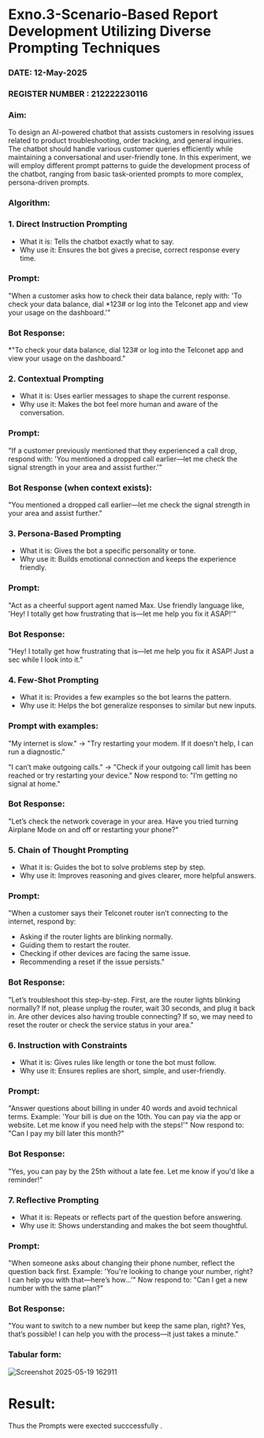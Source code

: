 # Exno.3-Scenario-Based Report Development Utilizing Diverse Prompting Techniques
### DATE: 12-May-2025                                                                            
### REGISTER NUMBER : 212222230116 
### Aim: 
  To design an AI-powered chatbot that assists customers in resolving issues related to product troubleshooting, order tracking, and general inquiries. The chatbot should handle various customer queries efficiently while maintaining a conversational and user-friendly tone. In this experiment, we will employ different prompt patterns to guide the development process of the chatbot, ranging from basic task-oriented prompts to more complex, persona-driven prompts.

### Algorithm:  
### 1. Direct Instruction Prompting
- What it is: Tells the chatbot exactly what to say.
- Why use it: Ensures the bot gives a precise, correct response every time.

### Prompt:
"When a customer asks how to check their data balance, reply with:
'To check your data balance, dial *123# or log into the Telconet app and view your usage on the dashboard.'"

### Bot Response:
*"To check your data balance, dial 123# or log into the Telconet app and view your usage on the dashboard."

### 2. Contextual Prompting
- What it is: Uses earlier messages to shape the current response.
- Why use it: Makes the bot feel more human and aware of the conversation.

### Prompt:
"If a customer previously mentioned that they experienced a call drop, respond with:
'You mentioned a dropped call earlier—let me check the signal strength in your area and assist further.'"

### Bot Response (when context exists):
"You mentioned a dropped call earlier—let me check the signal strength in your area and assist further."

### 3. Persona-Based Prompting
- What it is: Gives the bot a specific personality or tone.
- Why use it: Builds emotional connection and keeps the experience friendly.

### Prompt:
"Act as a cheerful support agent named Max. Use friendly language like,
'Hey! I totally get how frustrating that is—let me help you fix it ASAP!'"

### Bot Response:
"Hey! I totally get how frustrating that is—let me help you fix it ASAP! Just a sec while I look into it."

### 4. Few-Shot Prompting
- What it is: Provides a few examples so the bot learns the pattern.
- Why use it: Helps the bot generalize responses to similar but new inputs.

### Prompt with examples:

"My internet is slow." → "Try restarting your modem. If it doesn't help, I can run a diagnostic."

"I can’t make outgoing calls." → "Check if your outgoing call limit has been reached or try restarting your device."
Now respond to:
"I’m getting no signal at home."

### Bot Response:
"Let’s check the network coverage in your area. Have you tried turning Airplane Mode on and off or restarting your phone?"

### 5. Chain of Thought Prompting
- What it is: Guides the bot to solve problems step by step.
- Why use it: Improves reasoning and gives clearer, more helpful answers.

### Prompt:
"When a customer says their Telconet router isn’t connecting to the internet, respond by:
- Asking if the router lights are blinking normally.
- Guiding them to restart the router.
- Checking if other devices are facing the same issue.
- Recommending a reset if the issue persists."

### Bot Response:
"Let’s troubleshoot this step-by-step. First, are the router lights blinking normally? If not, please unplug the router, wait 30 seconds, and plug it back in. Are other devices also having trouble connecting? If so, we may need to reset the router or check the service status in your area."

### 6. Instruction with Constraints
- What it is: Gives rules like length or tone the bot must follow.
- Why use it: Ensures replies are short, simple, and user-friendly.

### Prompt:
"Answer questions about billing in under 40 words and avoid technical terms. Example:
'Your bill is due on the 10th. You can pay via the app or website. Let me know if you need help with the steps!'"
Now respond to:
"Can I pay my bill later this month?"

### Bot Response:
"Yes, you can pay by the 25th without a late fee. Let me know if you'd like a reminder!"

### 7. Reflective Prompting
- What it is: Repeats or reflects part of the question before answering.
- Why use it: Shows understanding and makes the bot seem thoughtful.

### Prompt:
"When someone asks about changing their phone number, reflect the question back first. Example:
'You're looking to change your number, right? I can help you with that—here’s how…'"
Now respond to:
"Can I get a new number with the same plan?"

### Bot Response:
"You want to switch to a new number but keep the same plan, right? Yes, that’s possible! I can help you with the process—it just takes a minute."

### Tabular form:
![Screenshot 2025-05-19 162911](https://github.com/user-attachments/assets/65c172d3-7b67-4a64-96eb-5651789f7f67)





# Result: 
Thus the Prompts were exected succcessfully .

